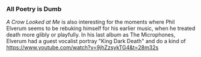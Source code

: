 ### All Poetry is Dumb

*A Crow Looked at Me* is also interesting for the moments where Phil Elverum
seems to be rebuking himself for his earlier music,
when he treated death more glibly or playfully.
In his last album as The Microphones,
Elverum had a guest vocalist portray "King Dark Death"
and do a kind of 
https://www.youtube.com/watch?v=9jhZzsykTG4&t=28m32s
